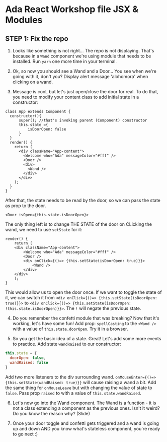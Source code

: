 # Ada React Workshop file JSX & Modules

## STEP 1: Fix the repo

1. Looks like something is not right... The repo is not displaying. That's because in a `Wand` component we're using module that needs to be installed. Run `yarn` one more time in your terminal.

2. Ok, so now you should see a Wand and a Door... You see when we're going with it, don't you? Display alert message 'alohomora' when clicking on a wand.

3. Message is cool, but let's just open/close the door for real. To do that, you need to modify your content class to add initial state in a constructor:


```
class App extends Component {
  constructor(){
      super(); //that's invoking parent (Component) constructor
      this.state ={
          isDoorOpen: false
      }
  }  
  render() {
    return (
      <div className="App-content">
        <Welcome who="Ada" messageColor="#fff" />
        <Door />
        <div>
          <Wand />
        </div>
      </div>
    );
  }
}
```

After that, the state needs to be read by the door, so we can pass the state as prop to the door. 
```
<Door isOpen={this.state.isDoorOpen}>
```

The only thing left is to change THE STATE of the door on CLicking the wand, we need to use `setState` for it:

```
render() {
    return (
    <div className="App-content">
        <Welcome who="Ada" messageColor="#fff" />
        <Door />
        <div onClick={()=> {this.setState(isDoorOpen: true)}}>
            <Wand />
        </div>
    </div>
    );
}
```

This would allow us to open the door once. If we want to toggle the state of it, we can switch it from `<div onClick={()=> {this.setState(isDoorOpen: true)}}>` to  `<div onClick={()=> {this.setState(isDoorOpen: !this.state.isDoorOpen)}}>`. The `!` will negate the previous state.

4. Do you remember the confetti module that was breaking? Now that it's working, let's have some fun! Add prop: `spellCasting` to the `<Wand />` with a value of `this.state.doorOpen`. Try it in a browser.


5. So you get the basic idea of a state. Great! Let's add some more events to practice. Add state `wandRaised` to our constructor:

```javascript
this.state = {
  doorOpen: false,
  wandRaised: false
}
```

Add two more listeners to the div surrounding wand. `onMouseEnter={()=>{this.setState(wandRaised: true)}}` will cause raising a wand a bit. Add the same thing for `onMouseLeave` but with changing the value of state to `false`.
Pass prop `raised` to <Wand /> with a value of `this.state.wandRaised`.

6. Let's now go into the Wand component. The Wand is a function - it is not a class extending a component as the previous ones. Isn't it weird? Do you know the reason why? (Slide)

7. Once your door toggle and confetti gets triggered and a wand is going up and down AND you know what's stateless component, you're ready to go next :)
